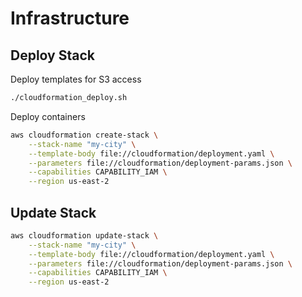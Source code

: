 # Infrastructure

## Deploy Stack

Deploy templates for S3 access

```bash
./cloudformation_deploy.sh
```

Deploy containers

```bash
aws cloudformation create-stack \
    --stack-name "my-city" \
    --template-body file://cloudformation/deployment.yaml \
    --parameters file://cloudformation/deployment-params.json \
    --capabilities CAPABILITY_IAM \
    --region us-east-2
```

## Update Stack

```bash
aws cloudformation update-stack \
    --stack-name "my-city" \
    --template-body file://cloudformation/deployment.yaml \
    --parameters file://cloudformation/deployment-params.json \
    --capabilities CAPABILITY_IAM \
    --region us-east-2
```
